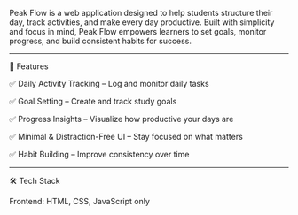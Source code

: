 Peak Flow is a web application designed to help students structure their day, track activities, and make every day productive.
Built with simplicity and focus in mind, Peak Flow empowers learners to set goals, monitor progress, and build consistent habits for success.


---

🚀 Features

✅ Daily Activity Tracking – Log and monitor daily tasks

✅ Goal Setting – Create and track study goals

✅ Progress Insights – Visualize how productive your days are

✅ Minimal & Distraction-Free UI – Stay focused on what matters

✅ Habit Building – Improve consistency over time



---

🛠️ Tech Stack

Frontend: HTML, CSS, JavaScript only

